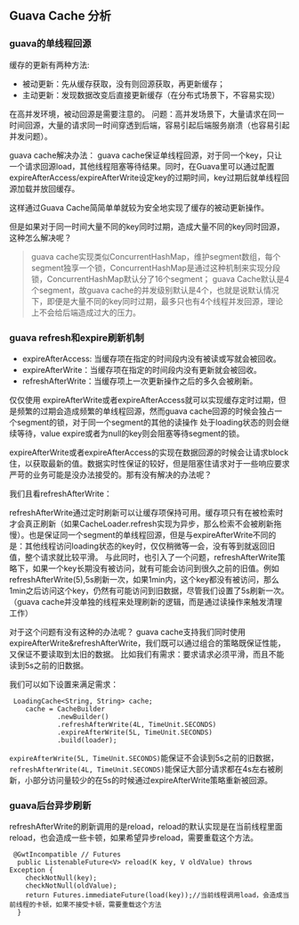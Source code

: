 ## Guava Cache 分析

### guava的单线程回源

缓存的更新有两种方法:

- 被动更新：先从缓存获取，没有则回源获取，再更新缓存；
- 主动更新：发现数据改变后直接更新缓存（在分布式场景下，不容易实现）

在高并发环境，被动回源是需要注意的。
问题：高并发场景下，大量请求在同一时间回源，大量的请求同一时间穿透到后端，容易引起后端服务崩溃（也容易引起并发问题）。

guava cache解决办法：
guava cache保证单线程回源，对于同一个key，只让一个请求回源load，其他线程阻塞等待结果。同时，在Guava里可以通过配置expireAfterAccess/expireAfterWrite设定key的过期时间，key过期后就单线程回源加载并放回缓存。

这样通过Guava Cache简简单单就较为安全地实现了缓存的被动更新操作。

但是如果对于同一时间大量不同的key同时过期，造成大量不同的key同时回源，这种怎么解决呢？

> guava cache实现类似ConcurrentHashMap，维护segment数组，每个segment独享一个锁，ConcurrentHashMap是通过这种机制来实现分段锁，ConcurrentHashMap默认分了16个segment；
> guava Cache默认是4个segment，故guava cache的并发级别默认是4个，也就是说默认情况下，即便是大量不同的key同时过期，最多只也有4个线程并发回源，理论上不会给后端造成过大的压力。

### guava refresh和expire刷新机制

- expireAfterAccess: 当缓存项在指定的时间段内没有被读或写就会被回收。
- expireAfterWrite：当缓存项在指定的时间段内没有更新就会被回收。
- refreshAfterWrite：当缓存项上一次更新操作之后的多久会被刷新。

仅仅使用 expireAfterWrite或者expireAfterAccess就可以实现缓存定时过期，但是频繁的过期会造成频繁的单线程回源，然而guava cache回源的时候会独占一个segment的锁，对于同一个segment的其他的读操作 处于loading状态的则会继续等待，value expire或者为null的key则会阻塞等待segment的锁。

 expireAfterWrite或者expireAfterAccess的实现在数据回源的时候会让请求block住，以获取最新的值。数据实时性保证的较好，但是阻塞住请求对于一些响应要求严苛的业务可能是没办法接受的。那有没有解决的办法呢？

我们且看refreshAfterWrite：

refreshAfterWrite通过定时刷新可以让缓存项保持可用。缓存项只有在被检索时才会真正刷新（如果CacheLoader.refresh实现为异步，那么检索不会被刷新拖慢）。也是保证同一个segment的单线程回源，但是与expireAfterWrite不同的是：其他线程访问loading状态的key时，仅仅稍微等一会，没有等到就返回旧值，整个请求就比较平滑。
与此同时，也引入了一个问题，refreshAfterWrite策略下，如果一个key长期没有被访问，就有可能会访问到很久之前的旧值。例如refreshAfterWrite(5),5s刷新一次，如果1min内，这个key都没有被访问，那么1min之后访问这个key，仍然有可能访问到旧数据，尽管我们设置了5s刷新一次。（guava cache并没单独的线程来处理刷新的逻辑，而是通过读操作来触发清理工作）


对于这个问题有没有这种的办法呢？
guava cache支持我们同时使用expireAfterWrite&refreshAfterWrite，我们既可以通过组合的策略既保证性能，又保证不要读取到太旧的数据。
比如我们有需求：要求请求必须平滑，而且不能读到5s之前的旧数据。

我们可以如下设置来满足需求：

```
 LoadingCache<String, String> cache;
    cache = CacheBuilder
            .newBuilder()
            .refreshAfterWrite(4L, TimeUnit.SECONDS)
            .expireAfterWrite(5L, TimeUnit.SECONDS)
            .build(loader);
```
 `expireAfterWrite(5L, TimeUnit.SECONDS)`能保证不会读到5s之前的旧数据，`refreshAfterWrite(4L, TimeUnit.SECONDS)`能保证大部分请求都在4s左右被刷新，小部分访问量较少的在5s的时候通过expireAfterWrite策略重新被回源。


### guava后台异步刷新
refreshAfterWrite的刷新调用的是reload，reload的默认实现是在当前线程里面reload，也会造成一些卡顿，如果希望异步reload，需要重载这个方法。
```
 @GwtIncompatible // Futures
  public ListenableFuture<V> reload(K key, V oldValue) throws Exception {
    checkNotNull(key);
    checkNotNull(oldValue);
    return Futures.immediateFuture(load(key));//当前线程调用load，会造成当前线程的卡顿，如果不接受卡顿，需要重载这个方法
  }
```